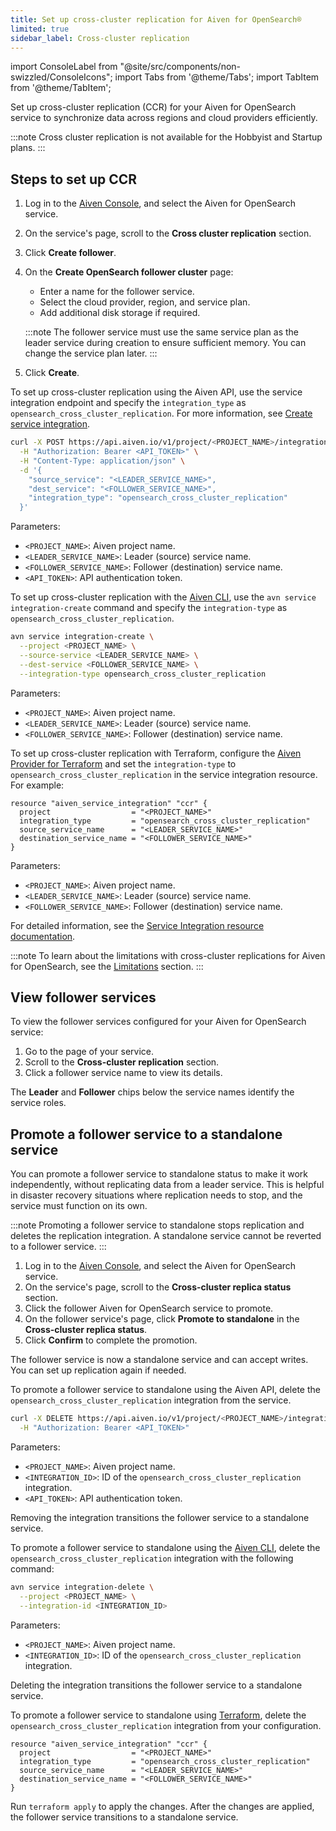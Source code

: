 ```yaml
---
title: Set up cross-cluster replication for Aiven for OpenSearch®
limited: true
sidebar_label: Cross-cluster replication
---
```


import ConsoleLabel from "@site/src/components/non-swizzled/ConsoleIcons";
import Tabs from '@theme/Tabs';
import TabItem from '@theme/TabItem';

Set up cross-cluster replication (CCR) for your Aiven for OpenSearch service to synchronize data across regions and cloud providers efficiently.

:::note
Cross cluster replication is not available for the Hobbyist and Startup plans.
:::

## Steps to set up CCR

<Tabs groupId="ccr-setup-method">
<TabItem value="Console" label="Aiven Console" default>

1. Log in to the [Aiven Console](https://console.aiven.io/), and select the
   Aiven for OpenSearch service.
1. On the service's <ConsoleLabel name="overview"/> page, scroll to the
   **Cross cluster replication** section.
1. Click **Create follower**.

1. On the **Create OpenSearch follower cluster** page:

   - Enter a name for the follower service.
   - Select the cloud provider, region, and service plan.
   - Add additional disk storage if required.

   :::note
   The follower service must use the same service plan as the leader service
   during creation to ensure sufficient memory. You can change the service plan later.
   :::

1. Click **Create**.

</TabItem>
<TabItem value="API" label="Aiven API">

To set up cross-cluster replication using the Aiven API, use the service integration
endpoint and specify the `integration_type` as `opensearch_cross_cluster_replication`.
For more information, see
[Create service integration](https://api.aiven.io/doc/#tag/Service_Integrations/operation/ServiceIntegrationCreate).

```bash
curl -X POST https://api.aiven.io/v1/project/<PROJECT_NAME>/integration \
  -H "Authorization: Bearer <API_TOKEN>" \
  -H "Content-Type: application/json" \
  -d '{
    "source_service": "<LEADER_SERVICE_NAME>",
    "dest_service": "<FOLLOWER_SERVICE_NAME>",
    "integration_type": "opensearch_cross_cluster_replication"
  }'
```

Parameters:

- `<PROJECT_NAME>`: Aiven project name.
- `<LEADER_SERVICE_NAME>`: Leader (source) service name.
- `<FOLLOWER_SERVICE_NAME>`: Follower (destination) service name.
- `<API_TOKEN>`: API authentication token.

</TabItem>
<TabItem value="CLI" label="Aiven CLI">

To set up cross-cluster replication with the [Aiven CLI](/docs/tools/cli), use the
`avn service integration-create` command and
specify the `integration-type` as `opensearch_cross_cluster_replication`.

```bash
avn service integration-create \
  --project <PROJECT_NAME> \
  --source-service <LEADER_SERVICE_NAME> \
  --dest-service <FOLLOWER_SERVICE_NAME> \
  --integration-type opensearch_cross_cluster_replication

```

Parameters:

- `<PROJECT_NAME>`: Aiven project name.
- `<LEADER_SERVICE_NAME>`: Leader (source) service name.
- `<FOLLOWER_SERVICE_NAME>`: Follower (destination) service name.

</TabItem>
<TabItem value="Terraform" label="Terraform">

To set up cross-cluster replication with Terraform, configure
 the [Aiven Provider for Terraform](/docs/tools/terraform) and
 set the `integration-type` to `opensearch_cross_cluster_replication` in the
 service integration resource. For example:

```hcl
resource "aiven_service_integration" "ccr" {
  project                  = "<PROJECT_NAME>"
  integration_type         = "opensearch_cross_cluster_replication"
  source_service_name      = "<LEADER_SERVICE_NAME>"
  destination_service_name = "<FOLLOWER_SERVICE_NAME>"
}
```

Parameters:

- `<PROJECT_NAME>`: Aiven project name.
- `<LEADER_SERVICE_NAME>`: Leader (source) service name.
- `<FOLLOWER_SERVICE_NAME>`: Follower (destination) service name.

For detailed information, see the
[Service Integration resource documentation](https://registry.terraform.io/providers/aiven/aiven/latest/docs/resources/service_integration).

</TabItem>
</Tabs>

:::note
To learn about the limitations with cross-cluster replications
for Aiven for OpenSearch, see the
[Limitations](/docs/products/opensearch/concepts/cross-cluster-replication-opensearch#ccr-limitatons) section.
:::

## View follower services

To view the follower services configured for your Aiven for OpenSearch service:

1. Go to the <ConsoleLabel name="overview"/> page of your service.
1. Scroll to the **Cross-cluster replication** section.
1. Click a follower service name to view its details.

The **Leader** and **Follower** chips below the service names identify the service roles.

## Promote a follower service to a standalone service

You can promote a follower service to standalone status to make it work independently,
without replicating data from a leader service. This is helpful in disaster recovery
situations where replication needs to stop, and the service must function on its own.

:::note
Promoting a follower service to standalone stops replication and deletes the
replication integration.
A standalone service cannot be reverted to a follower service.
:::

<Tabs groupId="promote-cluster-method">
<TabItem value="Console" label="Aiven Console" default>

1. Log in to the [Aiven Console](https://console.aiven.io/), and select the
   Aiven for OpenSearch service.
1. On the service's <ConsoleLabel name="overview" /> page, scroll to
   the **Cross-cluster replica status** section.
1. Click the follower Aiven for OpenSearch service to promote.
1. On the follower service's <ConsoleLabel name="overview" /> page, click
   **Promote to standalone** in the **Cross-cluster replica status**.
1. Click **Confirm** to complete the promotion.

The follower service is now a standalone service and can accept writes. You can set up
replication again if needed.

</TabItem>
<TabItem value="API" label="Aiven API">

To promote a follower service to standalone using the Aiven API,
delete the `opensearch_cross_cluster_replication` integration from the service.

```bash
curl -X DELETE https://api.aiven.io/v1/project/<PROJECT_NAME>/integration/<INTEGRATION_ID> \
  -H "Authorization: Bearer <API_TOKEN>"
```

Parameters:

- `<PROJECT_NAME>`: Aiven project name.
- `<INTEGRATION_ID>`: ID of the `opensearch_cross_cluster_replication` integration.
- `<API_TOKEN>`: API authentication token.

Removing the integration transitions the follower service to a standalone service.

</TabItem>
<TabItem value="CLI" label="Aiven CLI">

To promote a follower service to standalone using the
[Aiven CLI](/docs/tools/cli), delete the `opensearch_cross_cluster_replication`
integration with the following command:

```bash
avn service integration-delete \
  --project <PROJECT_NAME> \
  --integration-id <INTEGRATION_ID>
```

Parameters:

- `<PROJECT_NAME>`: Aiven project name.
- `<INTEGRATION_ID>`: ID of the `opensearch_cross_cluster_replication` integration.

Deleting the integration transitions the follower service to a standalone service.

</TabItem>
<TabItem value="Terraform" label="Terraform">

To promote a follower service to standalone using [Terraform](/docs/tools/terraform),
delete the `opensearch_cross_cluster_replication` integration from your configuration.

```hcl
resource "aiven_service_integration" "ccr" {
  project                  = "<PROJECT_NAME>"
  integration_type         = "opensearch_cross_cluster_replication"
  source_service_name      = "<LEADER_SERVICE_NAME>"
  destination_service_name = "<FOLLOWER_SERVICE_NAME>"
}
```

Run `terraform apply` to apply the changes.
After the changes are applied, the follower service transitions to a standalone service.

</TabItem>
</Tabs>

